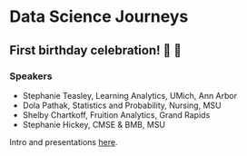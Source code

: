 # Data Science Journeys
## First birthday celebration! :tada: :birthday:

### Speakers
- Stephanie Teasley, Learning Analytics, UMich, Ann Arbor
- Dola Pathak, Statistics and Probability, Nursing, MSU
- Shelby Chartkoff, Fruition Analytics, Grand Rapids
- Stephanie Hickey, CMSE & BMB, MSU

Intro and presentations [here](https://drive.google.com/drive/folders/1RKuFqhXrLyjDYNipeDKu-lTVeLftoT-u).
